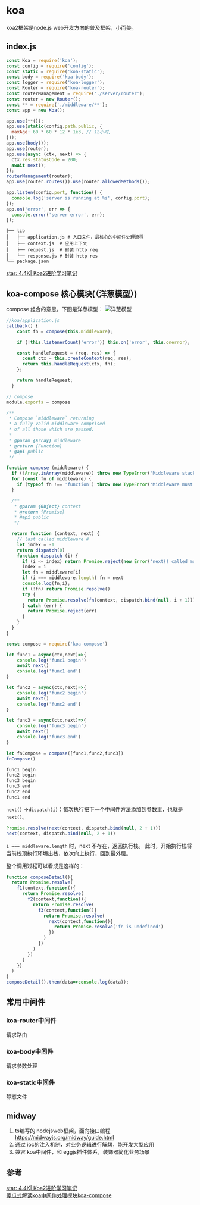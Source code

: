 # koa

koa2框架是node.js web开发方向的普及框架，小而美。
## index.js 
```javascript
const Koa = require('koa');
const config = require('config');
const static = require('koa-static');
const body = require('koa-body');
const logger = require('koa-logger');
const Router = require('koa-router');
const routerManagement = require('./server/router');
const router = new Router();
const ** = require('./middleware/**');
const app = new Koa();

app.use(**());
app.use(static(config.path.public, {
  maxAge: 60 * 60 * 12 * 1e3, // 12小时,
}));
app.use(body());
app.use(router);
app.use(async (ctx, next) => {
  ctx.res.statusCode = 200;
  await next();
});
routerManagement(router);
app.use(router.routes()).use(router.allowedMethods());

app.listen(config.port, function() {
  console.log('server is running at %s', config.port);
});
app.on('error', err => {
  console.error('server error', err);
});
```

```
├── lib
│   ├── application.js # 入口文件，最核心的中间件处理流程
│   ├── context.js  # 应用上下文
│   ├── request.js  # 封装 http req
│   └── response.js # 封装 http res
└── package.json

```



[star: 4.4K| Koa2进阶学习笔记](https://chenshenhai.com/koa2-note/note/project/webpack4)


## koa-compose 核心模块(（洋葱模型）)
compose 组合的意思。下图是洋葱模型：
![洋葱模型](./img/koa.png)
```javascript
//koa/application.js  
callback() {
    const fn = compose(this.middleware);

    if (!this.listenerCount('error')) this.on('error', this.onerror);

    const handleRequest = (req, res) => {
      const ctx = this.createContext(req, res);
      return this.handleRequest(ctx, fn);
    };

    return handleRequest;
  }

// compose
module.exports = compose

/**
 * Compose `middleware` returning
 * a fully valid middleware comprised
 * of all those which are passed.
 *
 * @param {Array} middleware
 * @return {Function}
 * @api public
 */

function compose (middleware) {
  if (!Array.isArray(middleware)) throw new TypeError('Middleware stack must be an array!')
  for (const fn of middleware) {
    if (typeof fn !== 'function') throw new TypeError('Middleware must be composed of functions!')
  }

  /**
   * @param {Object} context
   * @return {Promise}
   * @api public
   */

  return function (context, next) {
    // last called middleware #
    let index = -1
    return dispatch(0)
    function dispatch (i) {
      if (i <= index) return Promise.reject(new Error('next() called multiple times'))
      index = i
      let fn = middleware[i]
      if (i === middleware.length) fn = next
      console.log(fn,i);
      if (!fn) return Promise.resolve()
      try {
        return Promise.resolve(fn(context, dispatch.bind(null, i + 1)));
      } catch (err) {
        return Promise.reject(err)
      }
    }
  }
}


```


```javascript
const compose = require('koa-compose')

let func1 = async(ctx,next)=>{
    console.log('func1 begin')
    await next()
    console.log('func1 end')
}

let func2 = async(ctx,next)=>{
    console.log('func2 begin')
    await next()
    console.log('func2 end')
}

let func3 = async(ctx,next)=>{
    console.log('func3 begin')
    await next()
    console.log('func3 end')
}

let fnCompose = compose([func1,func2,func3])
fnCompose()

func1 begin
func2 begin
func3 begin
func3 end
func2 end
func1 end
```

`next()` =>`dispatch(i)`：每次执行把下一个中间件方法添加到参数里，也就是`next()`。
```javascript
Promise.resolve(next(context, dispatch.bind(null, 2 + 1)))
next(context, dispatch.bind(null, 2 + 1)) 
```
`i === middleware.length` 时，next 不存在，返回执行栈。
此时，开始执行栈将当前栈顶执行环境出栈，依次向上执行，回到最外层。

整个调用过程可以看成是这样的：
```javascript
function composeDetail(){
  return Promise.resolve(
    f1(context,function(){
      return Promise.resolve(
        f2(context,function(){
          return Promise.resolve(
            f3(context,function(){
              return Promise.resolve(
                next(context,function(){
                  return Promise.resolve('fn is undefined')
                })
              )
            })
          )
        })
      )
    })
  )
}
composeDetail().then(data=>console.log(data));

```
## 常用中间件
### koa-router中间件
请求路由

### koa-body中间件
请求参数处理

### koa-static中间件
静态文件

## midway

1. ts编写的 nodejsweb框架，面向接口编程 https://midwayjs.org/midway/guide.html
2. 通过 ioc的注入机制，对业务逻辑进行解耦，能开发大型应用
3. 兼容 koa中间件，和 eggjs插件体系，装饰器简化业务场景


## 参考
[star: 4.4K| Koa2进阶学习笔记](https://chenshenhai.com/koa2-note/note/project/webpack4)   
[傻瓜式解读koa中间件处理模块koa-compose](https://juejin.cn/post/6844903701425946637)
